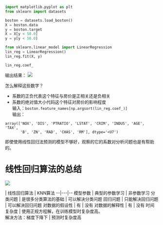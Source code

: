 ```python
import matplotlib.pyplot as plt
from sklearn import datasets

boston = datasets.load_boston()
X = boston.data
y = boston.target
X = X[y < 50.0]
y = y[y < 50.0]

from sklearn.linear_model import LinearRegression
lin_reg = LinearRegression()
lin_reg.fit(X, y)

lin_reg.coef_
```

输出结果：
![](http://windmissing.github.io/images/2019/65.png)

怎么解释这些数字？

- 系数的正负代表这个特征与房价是正相关还是负相关  
- 系数的绝对值大小代码这个特征对房价的影响程度  
输入：`boston.feature_names[np.argsort(lin_reg.coef_)]`  
输出：
```
array(['NOX', 'DIS', 'PTRATIO', 'LSTAT', 'CRIM', 'INDUS', 'AGE', 'TAX',
       'B', 'ZN', 'RAD', 'CHAS', 'RM'], dtype='<U7')
```

即使使用线性回归法预测的模型不够好，观察的它的系数对分析问题也是有帮助的。

# 线性回归算法的总结

![](http://windmissing.github.io/images/2019/65.png)

  | 线性回归算法  | KNN算法
--|---|--
模型参数  | 典型的参数学习  | 非参数学习
分类问题  | 是很多分类算法的基础  | 可以解决分类问题
回归问题  | 只能解决回归问题  | 可以解决回归问题
对数据的假设性  | 有  |  没有
对数据的解释性  | 有  |  没有
时间复杂度  | 使用正规方程解，在训练模型时复杂度高。<br>解决方法：梯度下降下  | 预测时复杂度高 

